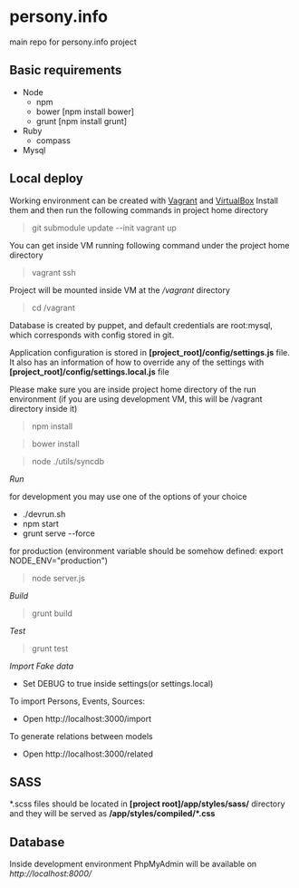 persony.info
============

main repo for persony.info project

Basic requirements
------------------

* Node
    * npm
    * bower [npm install bower]
    * grunt [npm install grunt]
* Ruby
    * compass
* Mysql

Local deploy
------------

Working environment can be created with [Vagrant](http://www.vagrantup.com/) and [VirtualBox](https://www.virtualbox.org/)
Install them and then run the following commands in project home directory

> git submodule update --init
> vagrant up

You can get inside VM running following command under the project home directory
> vagrant ssh

Project will be mounted inside VM at the */vagrant* directory
> cd /vagrant

Database is created by puppet, and default credentials are root:mysql, which corresponds with config stored in git.

Application configuration is stored in **[project_root]/config/settings.js** file.
It also has an information of how to override any of the settings with **[project_root]/config/settings.local.js** file

Please make sure you are inside project home directory of the run environment
(if you are using development VM, this will be /vagrant directory inside it)

> npm install

> bower install

> node ./utils/syncdb


*Run*

for development you may use one of the options of your choice
* ./devrun.sh
* npm start
* grunt serve --force

for production (environment variable should be somehow defined: export NODE_ENV="production")
> node server.js

*Build*

> grunt build

*Test*

> grunt test


*Import Fake data*

- Set DEBUG to true inside settings(or settings.local)

To import Persons, Events, Sources:

- Open http://localhost:3000/import

To generate relations between models

- Open http://localhost:3000/related


SASS
-----

*.scss files should be located in **[project root]/app/styles/sass/** directory
and they will be served as **/app/styles/compiled/\*.css**

Database
--------

Inside development environment PhpMyAdmin will be available on *http://localhost:8000/*
